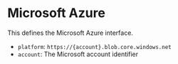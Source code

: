 # Microsoft Azure

This defines the Microsoft Azure interface.

- `platform`: `https://{account}.blob.core.windows.net`
- `account`: The Microsoft account identifier
